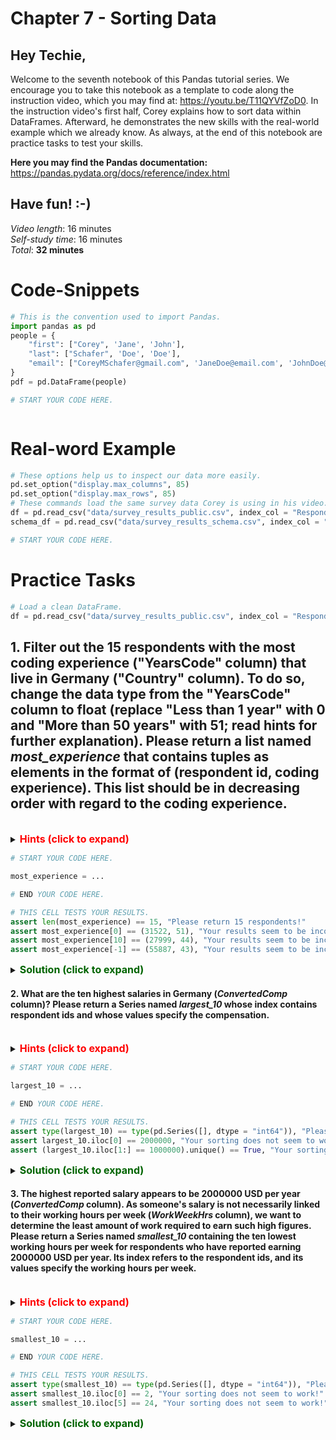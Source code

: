 # Chapter 7 - Sorting Data
## Hey Techie,   
Welcome to the seventh notebook of this Pandas tutorial series. We encourage you to take this notebook as a template to code along the instruction video, which you may find at: https://youtu.be/T11QYVfZoD0. In the instruction video's first half, Corey explains how to sort data within DataFrames. Afterward, he demonstrates the new skills with the real-world example which we already know. As always, at the end of this notebook are practice tasks to test your skills.     

**Here you may find the Pandas documentation:** https://pandas.pydata.org/docs/reference/index.html

## Have fun! :-)   
 
*Video length*: 16 minutes   
*Self-study time*: 16 minutes   
*Total*: **32 minutes**

# Code-Snippets

```python
# This is the convention used to import Pandas.
import pandas as pd
people = {
    "first": ["Corey", 'Jane', 'John'], 
    "last": ["Schafer", 'Doe', 'Doe'], 
    "email": ["CoreyMSchafer@gmail.com", 'JaneDoe@email.com', 'JohnDoe@email.com']
}
pdf = pd.DataFrame(people)

# START YOUR CODE HERE.



```

# Real-word Example

```python
# These options help us to inspect our data more easily.
pd.set_option("display.max_columns", 85)
pd.set_option("display.max_rows", 85)
# These commands load the same survey data Corey is using in his video.
df = pd.read_csv("data/survey_results_public.csv", index_col = "Respondent")
schema_df = pd.read_csv("data/survey_results_schema.csv", index_col = "Column")

# START YOUR CODE HERE.

```

# Practice Tasks


```python
# Load a clean DataFrame.
df = pd.read_csv("data/survey_results_public.csv", index_col = "Respondent")
```

## 1. Filter out the 15 respondents with the most coding experience ("YearsCode" column) that live in Germany ("Country" column). To do so, change the data type from the "YearsCode" column to float (replace "Less than 1 year" with 0 and "More than 50 years" with 51; read hints for further explanation). Please return a list named *most_experience* that contains tuples as elements in the format of (respondent id, coding experience). This list should be in decreasing order with regard to the coding experience.

<br /> 
<details>    
<summary>
    <font size="3" color="red"><b>Hints (click to expand)</b></font>
</summary>
<p>
    <ul>
        <li>Remind yourself of the replace function in Pandas.</li>
        <li>To reliably perform arithmetic operations on a column, the column's data type should be int or float. Since the YearsCode column is of data type object so far, we need to change it. To change a Series object's data type, one can use the astype function that takes the new data type as its input. For example: df["Column"] = df["Column"].astype(float).</li>
        <li>Remind yourself of conditionals to filter DataFrames.</li>
        <li>If you use loc when applying a filter, you can also select only desired columns.</li>
        <li>The nlargest-method returns the first n rows in descending order.</li>
        <li>Remind yourself of the sequence function zip.</li>
    </ul>
</p>
</details>


```python
# START YOUR CODE HERE.

most_experience = ...

# END YOUR CODE HERE.
```


```python
# THIS CELL TESTS YOUR RESULTS.
assert len(most_experience) == 15, "Please return 15 respondents!"
assert most_experience[0] == (31522, 51), "Your results seem to be incorrect!"
assert most_experience[10] == (27999, 44), "Your results seem to be incorrect!"
assert most_experience[-1] == (55887, 43), "Your results seem to be incorrect!"
```

<details>    
<summary>
    <font size="3" color="darkgreen"><b>Solution (click to expand)</b></font>
</summary>
<p>
    <code>df["YearsCode"].replace("Less than 1 year", 0, inplace = True)</code><br />
    <code>df["YearsCode"].replace("More than 50 years", 51, inplace = True)</code><br />
    <code>df["YearsCode"] = df["YearsCode"].astype(float)</code><br />
    <code>filt = (df["Country"] == "Germany")</code><br />
    <code>filt_df = df.loc[filt]</code><br />
    <code>filt_series = filt_df["YearsCode"].nlargest(15)</code><br />
    <code>most_experience = [(index, experience) for index, experience in zip(filt_series.index, filt_series.values)]</code><br />
</p>
</details>   
   
#### 2. What are the ten highest salaries in Germany (*ConvertedComp* column)? Please return a Series named *largest_10* whose index contains respondent ids and whose values specify the compensation.
<br /> 
<details>    
<summary>
    <font size="3" color="red"><b>Hints (click to expand)</b></font>
</summary>
<p>
    <ul>
        <li>Remind yourself of conditionals to filter DataFrames.</li>
        <li>If you use loc when applying a filter, you can also select only desired columns.</li>
        <li>The nlargest-method returns the first n rows in descending order.</li>
        <li>Example approach: Filter out the compensation for all respondents who are residents in Germany. Sort  in descending order by their compensation and return the first 10.</li>
    </ul>
</p>
</details>


```python
# START YOUR CODE HERE.

largest_10 = ...

# END YOUR CODE HERE.
```


```python
# THIS CELL TESTS YOUR RESULTS.
assert type(largest_10) == type(pd.Series([], dtype = "int64")), "Please return a Series!"
assert largest_10.iloc[0] == 2000000, "Your sorting does not seem to work!"
assert (largest_10.iloc[1:] == 1000000).unique() == True, "Your sorting does not seem to work!"
```

<details>    
<summary>
    <font size="3" color="darkgreen"><b>Solution (click to expand)</b></font>
</summary>
<p>
    <code>filt = (df["Country"] == "Germany")</code><br />
    <code>series_filt = df.loc[filt, "ConvertedComp"]</code><br />
    <code>largest_10 = series_filt.nlargest(10)</code><br />
</p>
</details>   
   
#### 3. The highest reported salary appears to be 2000000 USD per year (*ConvertedComp* column). As someone's salary is not necessarily linked to their working hours per week (*WorkWeekHrs* column), we want to determine the least amount of work required to earn such high figures. Please return a Series named *smallest_10* containing the ten lowest working hours per week for respondents who have reported earning 2000000 USD per year. Its index refers to the respondent ids, and its values specify the working hours per week. 
<br />
<details>    
<summary>
    <font size="3" color="red"><b>Hints (click to expand)</b></font>
</summary>
<p>
    <ul>
        <li>Remind yourself of conditionals to filter DataFrames.</li>
        <li>If you use loc when applying a filter, you can also select only desired columns.</li>
        <li>The nsmallest-method returns the first n rows in ascending order.</li>
        <li>Example approach: Filter out the working hours per week for all respondents who are earning 2000000 USD per year. Sort in ascending order by their working hours per week and return the first 10.</li>
    </ul>
        
</p>
</details>


```python
# START YOUR CODE HERE.

smallest_10 = ...

# END YOUR CODE HERE.
```


```python
# THIS CELL TESTS YOUR RESULTS.
assert type(smallest_10) == type(pd.Series([], dtype = "int64")), "Please return a Series!"
assert smallest_10.iloc[0] == 2, "Your sorting does not seem to work!"
assert smallest_10.iloc[5] == 24, "Your sorting does not seem to work!"
```

<details>    
<summary>
    <font size="3" color="darkgreen"><b>Solution (click to expand)</b></font>
</summary>
<p>
    <code>filt = (df["ConvertedComp"] == 2000000)</code><br />
    <code>series_filt = df.loc[filt, "WorkWeekHrs"]</code><br />
    <code>smallest_10 = series_filt.nsmallest(10)</code><br />
</p>
</details>
